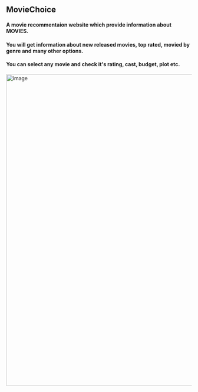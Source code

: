 ## MovieChoice
#### A movie recommentaion website which provide information about MOVIES.
#### You will get information about new released movies, top rated, movied by genre and many other options.
#### You can select any movie and check it's rating, cast, budget, plot etc.
<img width="954" height="844" alt="image" src="https://github.com/user-attachments/assets/367d6343-034e-4d90-a81e-403fd9d39e43" />
